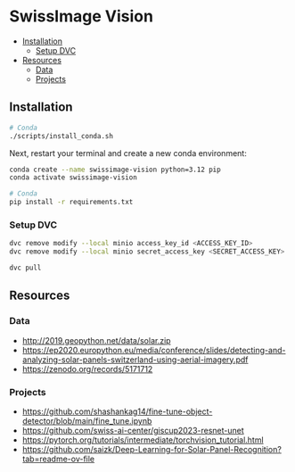 # SwissImage Vision

- [Installation](#installation)
  - [Setup DVC](#setup-dvc)
- [Resources](#resources)
  - [Data](#data)
  - [Projects](#projects)

## Installation

```bash
# Conda
./scripts/install_conda.sh
```

Next, restart your terminal and create a new conda environment:

```bash
conda create --name swissimage-vision python=3.12 pip
conda activate swissimage-vision
```

```bash
# Conda
pip install -r requirements.txt
```

### Setup DVC

```bash
dvc remove modify --local minio access_key_id <ACCESS_KEY_ID>
dvc remove modify --local minio secret_access_key <SECRET_ACCESS_KEY>
```

```bash
dvc pull
```

## Resources

### Data

- http://2019.geopython.net/data/solar.zip
- https://ep2020.europython.eu/media/conference/slides/detecting-and-analyzing-solar-panels-switzerland-using-aerial-imagery.pdf
- https://zenodo.org/records/5171712

### Projects

- https://github.com/shashankag14/fine-tune-object-detector/blob/main/fine_tune.ipynb
- https://github.com/swiss-ai-center/giscup2023-resnet-unet
- https://pytorch.org/tutorials/intermediate/torchvision_tutorial.html
- https://github.com/saizk/Deep-Learning-for-Solar-Panel-Recognition?tab=readme-ov-file
